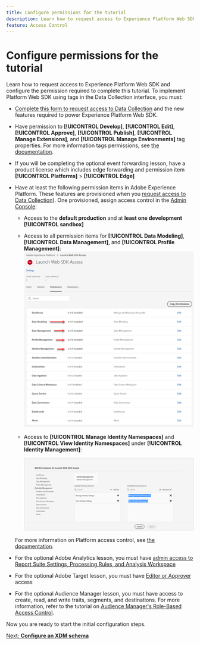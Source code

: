 ```yaml
---
title: Configure permissions for the tutorial
description: Learn how to request access to Experience Platform Web SDK and configure the permission required to complete the Implement Adobe Experience Cloud with Web SDK tutorial.
feature: Access Control
---
```

# Configure permissions for the tutorial

Learn how to request access to Experience Platform Web SDK and configure the permission required to complete this tutorial. To implement Platform Web SDK using tags in the Data Collection interface, you must:

* [Complete this form to request access to Data Collection](http://adobe.ly/websdkaccess) and the new features required to power Experience Platform Web SDK.
* Have permission to **[!UICONTROL Develop]**, **[!UICONTROL Edit]**, **[!UICONTROL Approve]**, **[!UICONTROL Publish]**, **[!UICONTROL Manage Extensions]**, and **[!UICONTROL Manage Environments]** tag properties. For more information tags permissions, see [the documentation](https://experienceleague.adobe.com/docs/experience-platform/tags/admin/user-permissions.html).
* If you will be completing the optional event forwarding lesson, have a product license which includes edge forwarding and permission item **[!UICONTROL Platforms]** > **[!UICONTROL Edge]**

* Have at least the following permission items in Adobe Experience Platform. These features are provisioned when you [request access to Data Collection](http://adobe.ly/websdkaccess)). One provisioned, assign access control in the [Admin Console](https://adminconsole.adobe.com):

  * Access to the **default production** and at **least one development** **[!UICONTROL sandbox]**
  * Access to all permission items for **[!UICONTROL Data Modeling]**, **[!UICONTROL Data Management]**, and **[!UICONTROL Profile Management]**:
   ![Platform access permissions ](assets/access-platform-user-groups.png)
  * Access to **[!UICONTROL Manage Identity Namespaces]** and **[!UICONTROL View Identity Namespaces]** under **[!UICONTROL Identity Management]**:
  
    ![Platform Identity Management permissions ](assets/access-identity-management.png)

   For more information on Platform access control, see [the documentation](https://experienceleague.adobe.com/docs/experience-platform/access-control/home.html).  

* For the optional Adobe Analytics lesson, you must have [admin access to Report Suite Settings, Processing Rules, and Analysis Workspace](https://experienceleague.adobe.com/docs/analytics/admin/admin-console/home.html)
* For the optional Adobe Target lesson, you must have [Editor or Approver](https://experienceleague.adobe.com/docs/target/using/administer/manage-users/enterprise/properties-overview.html#section_8C425E43E5DD4111BBFC734A2B7ABC80) access 
* For the optional Audience Manager lesson, you must have access to create, read, and write traits, segments, and destinations. For more information, refer to the tutorial on [Audience Manager's Role-Based Access Control](https://experienceleague.adobe.com/docs/audience-manager-learn/tutorials/setup-and-admin/user-management/setting-permissions-with-role-based-access-control.html?lang=en).

Now you are ready to start the initial configuration steps.

[Next: **Configure an XDM schema**](configure-schemas.md)